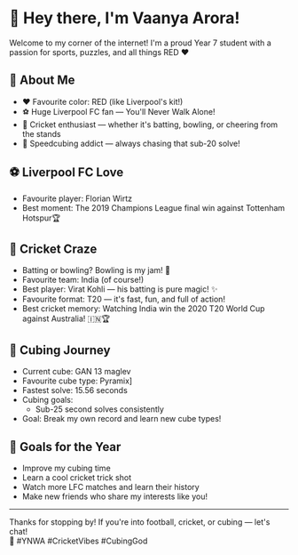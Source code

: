 # 👋 Hey there, I'm Vaanya Arora!

Welcome to my corner of the internet! I'm a proud Year 7 student with a passion for sports, puzzles, and all things RED ❤️

## 🔴 About Me
- ❤️ Favourite color: RED (like Liverpool's kit!)
- ⚽ Huge Liverpool FC fan — You'll Never Walk Alone!
- 🏏 Cricket enthusiast — whether it's batting, bowling, or cheering from the stands
- 🧊 Speedcubing addict — always chasing that sub-20 solve!

## ⚽ Liverpool FC Love
- Favourite player: Florian Wirtz
- Best moment: The 2019 Champions League final win against Tottenham Hotspur🏆

## 🏏 Cricket Craze
- Batting or bowling? Bowling is my jam! 🎳
- Favourite team: India (of course!)
- Best player: Virat Kohli — his batting is pure magic! ✨
- Favourite format: T20 — it's fast, fun, and full of action!
- Best cricket memory: Watching India win the 2020 T20 World Cup against Australia! 🇮🇳🏆

## 🧩 Cubing Journey
- Current cube: GAN 13 maglev
- Favourite cube type: Pyramix]
- Fastest solve: 15.56 seconds
- Cubing goals:
  - Sub-25 second solves consistently
- Goal: Break my own record and learn new cube types!

## 🎯 Goals for the Year
- Improve my cubing time
- Learn a cool cricket trick shot
- Watch more LFC matches and learn their history
- Make new friends who share my interests like you!

---

Thanks for stopping by! If you're into football, cricket, or cubing — let's chat!  
🔴 #YNWA #CricketVibes #CubingGod

